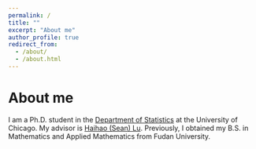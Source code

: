 ```yaml
---
permalink: /
title: ""
excerpt: "About me"
author_profile: true
redirect_from: 
  - /about/
  - /about.html
---
```


About me
====
I am a Ph.D. student in the [Department of Statistics](https://stat.uchicago.edu/) at the University of Chicago. My advisor is [Haihao (Sean) Lu](https://faculty.chicagobooth.edu/haihao-lu). Previously, I obtained my B.S. in Mathematics and Applied Mathematics from Fudan University. 


 

